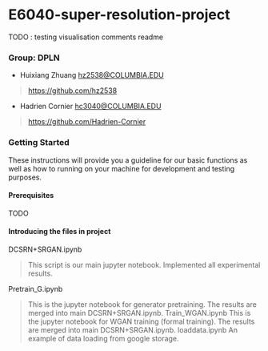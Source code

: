 # E6040-super-resolution-project

TODO : 
testing 
visualisation
comments
readme

### Group: DPLN
* 	Huixiang Zhuang hz2538@COLUMBIA.EDU
>https://github.com/hz2538
* 	Hadrien Cornier hc3040@COLUMBIA.EDU
>https://github.com/Hadrien-Cornier

### Getting Started
These instructions will provide you a guideline for our basic functions as well as how to running on your machine for development and testing purposes.
#### Prerequisites
TODO
#### Introducing the files in project
DCSRN+SRGAN.ipynb
>This script is our main jupyter notebook. Implemented all experimental results.
>
Pretrain_G.ipynb
>This is the jupyter notebook for generator pretraining. 
>The results are merged into main DCSRN+SRGAN.ipynb.
Train_WGAN.ipynb
>This is the jupyter notebook for WGAN training (formal training).
>The results are merged into main DCSRN+SRGAN.ipynb.
loaddata.ipynb
>An example of data loading from google storage.

